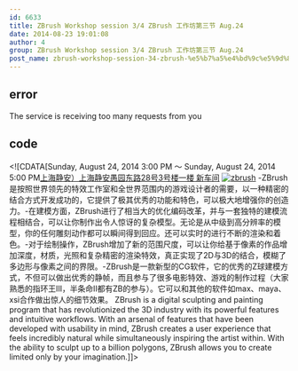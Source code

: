 ```yaml
---
id: 6633
title: ZBrush Workshop session 3/4 ZBrush 工作坊第三节 Aug.24
date: 2014-08-23 19:01:08
author: 4
group: ZBrush Workshop session 3/4 ZBrush 工作坊第三节 Aug.24
post_name: zbrush-workshop-session-34-zbrush-%e5%b7%a5%e4%bd%9c%e5%9d%8a%e7%ac%ac%e4%b8%89%e8%8a%82-aug-24
---
```


## error
The service is receiving too many requests from you

## code
 <!\[CDATA\[Sunday, August 24, 2014 3:00 PM ～ Sunday, August 24, 2014 5:00 PM[上海静安）上海静安愚园东路28号3号楼一楼 新车间](http://xinchejian.huodongxing.com/event/map/5244063275800) [![zbrush](http://xinchejian.com/wp-content/uploads/2014/08/zbrush-600x257.jpg)](http://139.162.84.35/wp-content/uploads/2014/08/zbrush.jpg) \-ZBrush 是按照世界领先的特效工作室和全世界范围内的游戏设计者的需要，以一种精密的结合方式开发成功的，它提供了极其优秀的功能和特色，可以极大地增强你的创造力。\-在建模方面，ZBrush进行了相当大的优化编码改革，并与一套独特的建模流程相结合，可以让你制作出令人惊讶的复杂模型。无论是从中级到高分辨率的模型，你的任何雕刻动作都可以瞬间得到回应。还可以实时的进行不断的渲染和着色。\-对于绘制操作，ZBrush增加了新的范围尺度，可以让你给基于像素的作品增加深度，材质，光照和复杂精密的渲染特效，真正实现了2D与3D的结合，模糊了多边形与像素之间的界限。\-ZBrush是一款新型的CG软件，它的优秀的Z球建模方式，不但可以做出优秀的静帧，而且参与了很多电影特效、游戏的制作过程（大家熟悉的指环王III，半条命II都有ZB的参与）。它可以和其他的软件如max、maya、xsi合作做出惊人的细节效果。 ZBrush is a digital sculpting and painting program that has revolutionized the 3D industry with its powerful features and intuitive workflows.  With an arsenal of features that have been developed with usability in mind, ZBrush creates a user experience that feels incredibly natural while simultaneously inspiring the artist within. With the ability to sculpt up to a billion polygons, ZBrush allows you to create limited only by your imagination.\]\]> 
